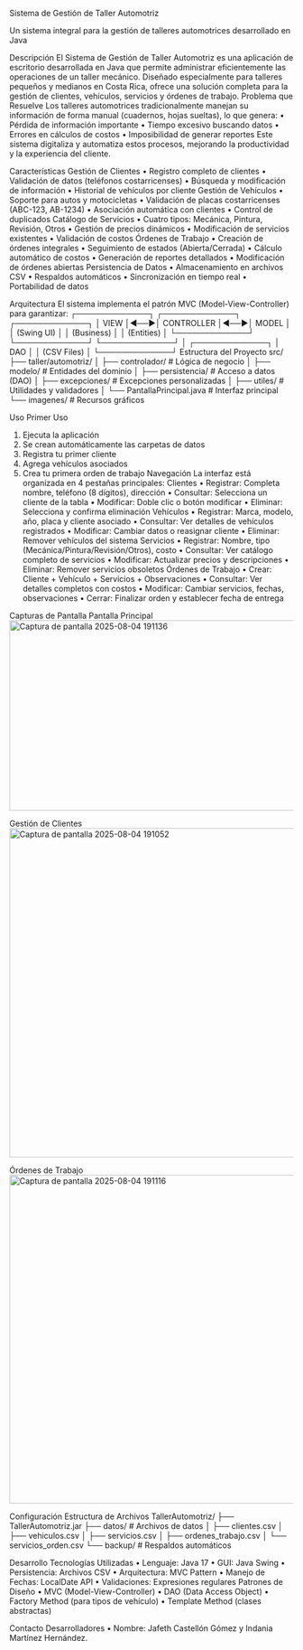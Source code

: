 Sistema de Gestión de Taller Automotriz
    
Un sistema integral para la gestión de talleres automotrices desarrollado en Java

Descripción
El Sistema de Gestión de Taller Automotriz es una aplicación de escritorio desarrollada en Java que permite administrar eficientemente las operaciones de un taller mecánico. Diseñado especialmente para talleres pequeños y medianos en Costa Rica, ofrece una solución completa para la gestión de clientes, vehículos, servicios y órdenes de trabajo.
Problema que Resuelve
Los talleres automotrices tradicionalmente manejan su información de forma manual (cuadernos, hojas sueltas), lo que genera:
•	Pérdida de información importante
•	 Tiempo excesivo buscando datos
•	 Errores en cálculos de costos
•	Imposibilidad de generar reportes
Este sistema digitaliza y automatiza estos procesos, mejorando la productividad y la experiencia del cliente.

 Características
Gestión de Clientes
•	 Registro completo de clientes
•	 Validación de datos (teléfonos costarricenses)
•	 Búsqueda y modificación de información
•	 Historial de vehículos por cliente
 Gestión de Vehículos
•	 Soporte para autos y motocicletas
•	 Validación de placas costarricenses (ABC-123, AB-1234)
•	 Asociación automática con clientes
•	Control de duplicados
Catálogo de Servicios
•	 Cuatro tipos: Mecánica, Pintura, Revisión, Otros
•	 Gestión de precios dinámicos
•	 Modificación de servicios existentes
•	 Validación de costos
Órdenes de Trabajo
•	 Creación de órdenes integrales
•	 Seguimiento de estados (Abierta/Cerrada)
•	 Cálculo automático de costos
•	 Generación de reportes detallados
•	 Modificación de órdenes abiertas
 Persistencia de Datos
•	Almacenamiento en archivos CSV
•	 Respaldos automáticos
•	 Sincronización en tiempo real
•	 Portabilidad de datos

 Arquitectura
El sistema implementa el patrón MVC (Model-View-Controller) para garantizar:
┌─────────────┐    ┌─────────────┐    ┌─────────────┐
│    VIEW     │◄──►│ CONTROLLER  │◄──►│    MODEL    │
│ (Swing UI)  │    │ (Business)  │    │ (Entities)  │
└─────────────┘    └─────────────┘    └─────────────┘
                           │
                   ┌─────────────┐
                   │    DAO      │
                   │ (CSV Files) │
                   └─────────────┘
 Estructura del Proyecto
src/
├── taller/automotriz/
│   ├── controlador/          # Lógica de negocio
│   ├── modelo/               # Entidades del dominio
│   ├── persistencia/         # Acceso a datos (DAO)
│   ├── excepciones/          # Excepciones personalizadas
│   ├── utiles/               # Utilidades y validadores
│   └── PantallaPrincipal.java # Interfaz principal
└── imagenes/                 # Recursos gráficos


Uso
 Primer Uso
1.	Ejecuta la aplicación
2.	Se crean automáticamente las carpetas de datos
3.	Registra tu primer cliente
4.	Agrega vehículos asociados
5.	Crea tu primera orden de trabajo
 Navegación
La interfaz está organizada en 4 pestañas principales:
Clientes
•	Registrar: Completa nombre, teléfono (8 dígitos), dirección
•	Consultar: Selecciona un cliente de la tabla
•	Modificar: Doble clic o botón modificar
•	Eliminar: Selecciona y confirma eliminación
Vehículos
•	Registrar: Marca, modelo, año, placa y cliente asociado
•	Consultar: Ver detalles de vehículos registrados
•	Modificar: Cambiar datos o reasignar cliente
•	Eliminar: Remover vehículos del sistema
 Servicios
•	Registrar: Nombre, tipo (Mecánica/Pintura/Revisión/Otros), costo
•	Consultar: Ver catálogo completo de servicios
•	Modificar: Actualizar precios y descripciones
•	Eliminar: Remover servicios obsoletos
 Órdenes de Trabajo
•	Crear: Cliente + Vehículo + Servicios + Observaciones
•	Consultar: Ver detalles completos con costos
•	Modificar: Cambiar servicios, fechas, observaciones
•	Cerrar: Finalizar orden y establecer fecha de entrega

 Capturas de Pantalla
Pantalla Principal
<img width="574" height="337" alt="Captura de pantalla 2025-08-04 191136" src="https://github.com/user-attachments/assets/0e37db56-dbb1-4fdb-9010-eefaf21d305e" />

Gestión de Clientes
<img width="833" height="583" alt="Captura de pantalla 2025-08-04 191052" src="https://github.com/user-attachments/assets/fc677073-fd11-4989-816e-2bb37e493a14" />


Órdenes de Trabajo
<img width="845" height="582" alt="Captura de pantalla 2025-08-04 191116" src="https://github.com/user-attachments/assets/af95f42a-9d04-4f79-a2c1-28a493702f6f" />

 

Configuración
 Estructura de Archivos
TallerAutomotriz/
├── TallerAutomotriz.jar
├── datos/                    # Archivos de datos
│   ├── clientes.csv
│   ├── vehiculos.csv
│   ├── servicios.csv
│   ├── ordenes_trabajo.csv
│   └── servicios_orden.csv
└── backup/                   # Respaldos automáticos

 Desarrollo
 Tecnologías Utilizadas
•	Lenguaje: Java 17
•	GUI: Java Swing
•	Persistencia: Archivos CSV
•	Arquitectura: MVC Pattern
•	Manejo de Fechas: LocalDate API
•	Validaciones: Expresiones regulares
 Patrones de Diseño
•	MVC (Model-View-Controller)
•	DAO (Data Access Object)
•	Factory Method (para tipos de vehículo)
•	Template Method (clases abstractas)

 Contacto
 Desarrolladores 
•	Nombre: Jafeth Castellón Gómez y Indania Martínez Hernández.



